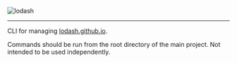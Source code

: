 ![lodash](http://justinhelmer.github.io/lodash.github.io/images/logo.png)

------

CLI for managing [lodash.github.io](https://github.com/justinhelmer/lodash.github.io/).

Commands should be run from the root directory of the main project. Not intended to be used independently.
